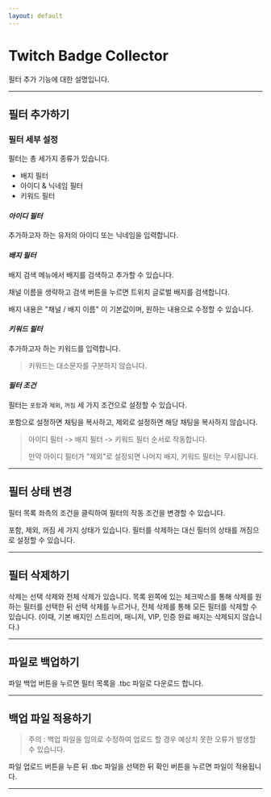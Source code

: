 ```yaml
---
layout: default
---
```


# Twitch Badge Collector

필터 추가 기능에 대한 설명입니다.

***

## **필터 추가하기**

### 필터 세부 설정

필터는 총 세가지 종류가 있습니다.

* 배지 필터
* 아이디 & 닉네임 필터
* 키워드 필터

#### ***아이디 필터***

추가하고자 하는 유저의 아이디 또는 닉네임을 입력합니다.

#### ***배지 필터***

배지 검색 메뉴에서 배지를 검색하고 추가할 수 있습니다.

채널 이름을 생략하고 검색 버튼을 누르면 트위치 글로벌 배지를 검색합니다.

배지 내용은 "채널 / 배지 이름" 이 기본값이며, 원하는 내용으로 수정할 수 있습니다.

#### ***키워드 필터***

추가하고자 하는 키워드를 입력합니다.

> 키워드는 대소문자를 구분하지 않습니다.

#### ***필터 조건***

필터는 `포함`과 `제외`, `꺼짐` 세 가지 조건으로 설정할 수 있습니다.

포함으로 설정하면 채팅을 복사하고, 제외로 설정하면 해당 채팅을 복사하지 않습니다.

> 아이디 필터 -> 배지 필터 -> 키워드 필터 순서로 작동합니다.
>
> 만약 아이디 필터가 "제외"로 설정되면 나머지 배지, 키워드 필터는 무시됩니다.

***

## **필터 상태 변경**

필터 목록 좌측의 조건을 클릭하여 필터의 작동 조건을 변경할 수 있습니다.

포함, 제외, 꺼짐 세 가지 상태가 있습니다. 필터를 삭제하는 대신 필터의 상태를 꺼짐으로 설정할 수 있습니다.

***

## **필터 삭제하기**

삭제는 선택 삭제와 전체 삭제가 있습니다. 목록 왼쪽에 있는 체크박스를 통해 삭제를 원하는 필터를 선택한 뒤 선택 삭제를 누르거나, 전체 삭제를 통해 모든 필터를 삭제할 수 있습니다. (이때, 기본 배지인 스트리머, 매니저, VIP, 인증 완료 배지는 삭제되지 않습니다.)

***

## **파일로 백업하기**

파일 백업 버튼을 누르면 필터 목록을 .tbc 파일로 다운로드 합니다.

***

## **백업 파일 적용하기**

> 주의 : 백업 파일을 임의로 수정하여 업로드 할 경우 예상치 못한 오류가 발생할 수 있습니다.

파일 업로드 버튼을 누른 뒤 .tbc 파일을 선택한 뒤 확인 버튼을 누르면 파일이 적용됩니다.

***